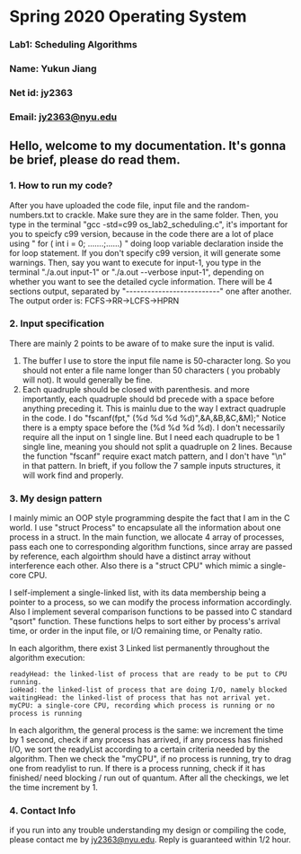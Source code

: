 
# Spring 2020 Operating System
### Lab1: Scheduling Algorithms
### Name: Yukun Jiang
### Net id: jy2363
### Email: jy2363@nyu.edu

## Hello, welcome to my documentation. It's gonna be brief, please do read them.


### 1. How to run my code?
After you have uploaded the code file, input file and the random-numbers.txt to crackle. Make sure they are in the same folder.
Then, you type in the terminal "gcc -std=c99 os_lab2_scheduling.c", it's important for you to speicfy c99 version, because in the code there are a lot of place using " for ( int i = 0; .......;......) " doing loop variable declaration inside the for loop statement. If you don't specify c99 version, it will generate some warnings.
Then, say you want to execute for input-1, you type in the terminal "./a.out input-1" or "./a.out --verbose input-1", depending on whether you want to see the detailed cycle information. There will be 4 sections output, separated by "--------------------------" one after another. The output order is: FCFS->RR->LCFS->HPRN

### 2. Input specification
There are mainly 2 points to be aware of to make sure the input is valid.
1. The buffer I use to store the input file name is 50-character long. So you should not enter a file name longer than 50 characters ( you probably will not). It would generally be fine.
2. Each quadruple should be closed with parenthesis. and more importantly, each quadruple should bd precede with a space before anything preceding it. This is mainlu due to the way I extract quadruple in the code. 
	I do "fscanf(fpt," (%d %d %d %d)",&A,&B,&C,&M);" Notice there is a empty space before the (%d %d %d %d).
	I don't necessarily require all the input on 1 single line. But I need each quadruple to be 1 single line, meaning you should not split a quadruple on 2 lines. Because the function "fscanf" require exact match pattern, and I don't have "\n" in that pattern. In brieft, if you follow the 7 sample inputs structures, it will work find and properly.
	
### 3. My design pattern
I mainly mimic an OOP style programming despite the fact that I am in the C world. I use "struct Process" to encapsulate all the information about one process in a struct. In the main function, we allocate 4 array of processes, pass each one to corresponding algorithm functions, since array are passed by reference, each algoirthm should have a distinct array without  interference each other. Also there is a "struct CPU" which mimic a single-core CPU.

I self-implement a single-linked list, with its data membership being a pointer to a process, so we can modify the process information accordingly. Also I implement several comparison functions to be passed into C standard "qsort" function. These functions helps to sort either by process's arrival time, or order in the input file, or I/O remaining time, or Penalty ratio.

In each algorithm, there exist 3 Linked list permanently throughout the algorithm execution:

	readyHead: the linked-list of process that are ready to be put to CPU running.
	ioHead: the linked-list of process that are doing I/O, namely blocked
	waitingHead: the linked-list of process that has not arrival yet.
	myCPU: a single-core CPU, recording which process is running or no process is running
	
In each algorithm, the general process is the same: we increment the time by 1 second, check if any process has arrived, if any process has finished I/O, we sort the readyList according to a certain criteria needed by the algorithm. Then we check the "myCPU", if no process is running, try to drag one from readylist to run. If there is a process running, check if it has finished/ need blocking / run out of quantum. After all the checkings, we let the time increment by 1.
	
### 4. Contact Info
if you run into any trouble understanding my design or compiling the code, please contact me by jy2363@nyu.edu. Reply is guaranteed within 1/2 hour.
